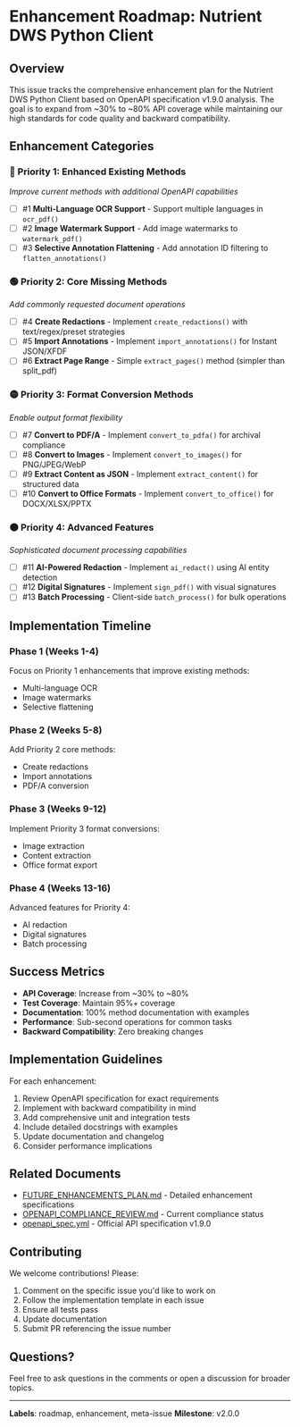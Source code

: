 # Enhancement Roadmap: Nutrient DWS Python Client

## Overview
This issue tracks the comprehensive enhancement plan for the Nutrient DWS Python Client based on OpenAPI specification v1.9.0 analysis. The goal is to expand from ~30% to ~80% API coverage while maintaining our high standards for code quality and backward compatibility.

## Enhancement Categories

### 🔵 Priority 1: Enhanced Existing Methods
*Improve current methods with additional OpenAPI capabilities*

- [ ] #1 **Multi-Language OCR Support** - Support multiple languages in `ocr_pdf()`
- [ ] #2 **Image Watermark Support** - Add image watermarks to `watermark_pdf()`
- [ ] #3 **Selective Annotation Flattening** - Add annotation ID filtering to `flatten_annotations()`

### 🟢 Priority 2: Core Missing Methods
*Add commonly requested document operations*

- [ ] #4 **Create Redactions** - Implement `create_redactions()` with text/regex/preset strategies
- [ ] #5 **Import Annotations** - Implement `import_annotations()` for Instant JSON/XFDF
- [ ] #6 **Extract Page Range** - Simple `extract_pages()` method (simpler than split_pdf)

### 🟡 Priority 3: Format Conversion Methods
*Enable output format flexibility*

- [ ] #7 **Convert to PDF/A** - Implement `convert_to_pdfa()` for archival compliance
- [ ] #8 **Convert to Images** - Implement `convert_to_images()` for PNG/JPEG/WebP
- [ ] #9 **Extract Content as JSON** - Implement `extract_content()` for structured data
- [ ] #10 **Convert to Office Formats** - Implement `convert_to_office()` for DOCX/XLSX/PPTX

### 🟠 Priority 4: Advanced Features
*Sophisticated document processing capabilities*

- [ ] #11 **AI-Powered Redaction** - Implement `ai_redact()` using AI entity detection
- [ ] #12 **Digital Signatures** - Implement `sign_pdf()` with visual signatures
- [ ] #13 **Batch Processing** - Client-side `batch_process()` for bulk operations

## Implementation Timeline

### Phase 1 (Weeks 1-4)
Focus on Priority 1 enhancements that improve existing methods:
- Multi-language OCR
- Image watermarks
- Selective flattening

### Phase 2 (Weeks 5-8)
Add Priority 2 core methods:
- Create redactions
- Import annotations
- PDF/A conversion

### Phase 3 (Weeks 9-12)
Implement Priority 3 format conversions:
- Image extraction
- Content extraction
- Office format export

### Phase 4 (Weeks 13-16)
Advanced features for Priority 4:
- AI redaction
- Digital signatures
- Batch processing

## Success Metrics

- **API Coverage**: Increase from ~30% to ~80%
- **Test Coverage**: Maintain 95%+ coverage
- **Documentation**: 100% method documentation with examples
- **Performance**: Sub-second operations for common tasks
- **Backward Compatibility**: Zero breaking changes

## Implementation Guidelines

For each enhancement:
1. Review OpenAPI specification for exact requirements
2. Implement with backward compatibility in mind
3. Add comprehensive unit and integration tests
4. Include detailed docstrings with examples
5. Update documentation and changelog
6. Consider performance implications

## Related Documents

- [FUTURE_ENHANCEMENTS_PLAN.md](../FUTURE_ENHANCEMENTS_PLAN.md) - Detailed enhancement specifications
- [OPENAPI_COMPLIANCE_REVIEW.md](../OPENAPI_COMPLIANCE_REVIEW.md) - Current compliance status
- [openapi_spec.yml](../openapi_spec.yml) - Official API specification v1.9.0

## Contributing

We welcome contributions! Please:
1. Comment on the specific issue you'd like to work on
2. Follow the implementation template in each issue
3. Ensure all tests pass
4. Update documentation
5. Submit PR referencing the issue number

## Questions?

Feel free to ask questions in the comments or open a discussion for broader topics.

---

**Labels**: roadmap, enhancement, meta-issue
**Milestone**: v2.0.0